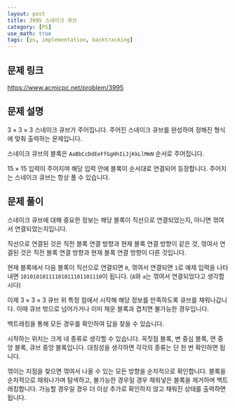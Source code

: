 ```yaml
---
layout: post
title: 3995 스네이크 큐브
category: [PS]
use_math: true
tags: [ps, implementation, backtracking]
---
```


## 문제 링크

https://www.acmicpc.net/problem/3995

## 문제 설명

$3 \times 3 \times 3$ 스네이크 큐브가 주어집니다.
주어진 스네이크 큐브를 완성하여 정해진 형식에 맞춰 출력하는 문제입니다.

스네이크 큐브의 블록은 `AaBbCcDdEeFfGgHhIiJjKkLlMmN` 순서로 주어집니다.

$15 \times 15$ 입력이 주어지며 해당 입력 안에 블록이 순서대로 연결되어 등장합니다.
주어지는 스네이크 큐브는 항상 풀 수 있습니다.

## 문제 풀이

스네이크 큐브에 대해 중요한 정보는 해당 블록이 직선으로 연결되었는지, 아니면 꺾여서 연결되었는지입니다.

직선으로 연결된 것은 직전 블록 연결 방향과 현재 블록 연결 방향이 같은 것, 꺾여서 연결된 것은 직전 블록 연결 방향과 현재 블록 연결 방향이 다른 것입니다.

현재 블록에서 다음 블록이 직선으로 연결되면 `0`, 꺾여서 연결되면 `1`로 예제 입력을 나타내면 `10101010111101011101101110`이 됩니다. (`A`와 `a`는 꺾여서 연결되었다고 생각합시다)

이제 $3 \times 3 \times 3$ 큐브 위 특정 점에서 시작해 해당 정보를 만족하도록 큐브를 채워나갑니다.
이때 큐브 밖으로 넘어가거나 이미 채운 블록과 겹치면 불가능한 경우입니다.

백트래킹을 통해 모든 경우를 확인하여 답을 찾을 수 있습니다.

시작하는 위치는 크게 네 종류로 생각할 수 있습니다. 꼭짓점 블록, 변 중심 블록, 면 중앙 블록, 큐브 중앙 블록입니다. 대칭성을 생각하면 각각의 종류는 단 한 번 확인하면 됩니다.

꺾이는 지점을 찾으면 꺾여서 나올 수 있는 모든 방향을 순차적으로 확인합니다. 블록을 순차적으로 채워나가며 탐색하고, 불가능한 경우일 경우 채워넣은 블록을 제거하며 백트래킹합니다. 가능할 경우일 경우 더 이상 추가로 확인하지 않고 채워진 상태를 출력하면 됩니다.

